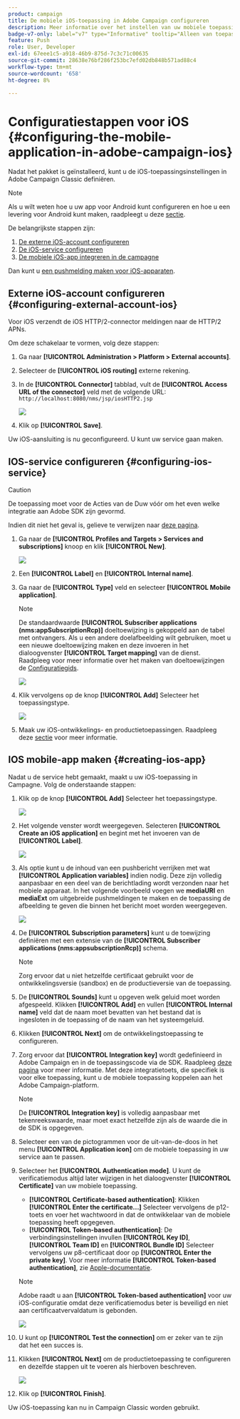 ```yaml
---
product: campaign
title: De mobiele iOS-toepassing in Adobe Campaign configureren
description: Meer informatie over het instellen van uw mobiele toepassing voor iOS
badge-v7-only: label="v7" type="Informative" tooltip="Alleen van toepassing op Campaign Classic v7"
feature: Push
role: User, Developer
exl-id: 67eee1c5-a918-46b9-875d-7c3c71c00635
source-git-commit: 28638e76bf286f253bc7efd02db848b571ad88c4
workflow-type: tm+mt
source-wordcount: '658'
ht-degree: 8%

---
```


# Configuratiestappen voor iOS {#configuring-the-mobile-application-in-adobe-campaign-ios}



Nadat het pakket is geïnstalleerd, kunt u de iOS-toepassingsinstellingen in Adobe Campaign Classic definiëren.

>[!NOTE]
>
>Als u wilt weten hoe u uw app voor Android kunt configureren en hoe u een levering voor Android kunt maken, raadpleegt u deze [sectie](configuring-the-mobile-application-android.md).

De belangrijkste stappen zijn:

1. [De externe iOS-account configureren](#configuring-external-account-ios)
1. [De iOS-service configureren](#configuring-ios-service)
1. [De mobiele iOS-app integreren in de campagne](#creating-ios-app)

Dan kunt u [een pushmelding maken voor iOS-apparaten](create-notifications-ios.md).


## Externe iOS-account configureren {#configuring-external-account-ios}

Voor iOS verzendt de iOS HTTP/2-connector meldingen naar de HTTP/2 APNs.

Om deze schakelaar te vormen, volg deze stappen:

1. Ga naar **[!UICONTROL Administration > Platform > External accounts]**.
1. Selecteer de **[!UICONTROL iOS routing]** externe rekening.
1. In de **[!UICONTROL Connector]** tabblad, vult de **[!UICONTROL Access URL of the connector]** veld met de volgende URL: ```http://localhost:8080/nms/jsp/iosHTTP2.jsp```

   ![](assets/nmac_connectors.png)

1. Klik op **[!UICONTROL Save]**.

Uw iOS-aansluiting is nu geconfigureerd. U kunt uw service gaan maken.

## IOS-service configureren {#configuring-ios-service}

>[!CAUTION]
>
>De toepassing moet voor de Acties van de Duw vóór om het even welke integratie aan Adobe SDK zijn gevormd.
>
>Indien dit niet het geval is, gelieve te verwijzen naar [deze pagina](https://developer.apple.com/documentation/usernotifications).

1. Ga naar de **[!UICONTROL Profiles and Targets > Services and subscriptions]** knoop en klik **[!UICONTROL New]**.

   ![](assets/nmac_service_1.png)

1. Een **[!UICONTROL Label]** en **[!UICONTROL Internal name]**.
1. Ga naar de **[!UICONTROL Type]** veld en selecteer **[!UICONTROL Mobile application]**.

   >[!NOTE]
   >
   >De standaardwaarde **[!UICONTROL Subscriber applications (nms:appSubscriptionRcp)]** doeltoewijzing is gekoppeld aan de tabel met ontvangers. Als u een andere doelafbeelding wilt gebruiken, moet u een nieuwe doeltoewijzing maken en deze invoeren in het dialoogvenster **[!UICONTROL Target mapping]** van de dienst. Raadpleeg voor meer informatie over het maken van doeltoewijzingen de [Configuratiegids](../../configuration/using/about-custom-recipient-table.md).

   ![](assets/nmac_ios.png)

1. Klik vervolgens op de knop **[!UICONTROL Add]** Selecteer het toepassingstype.

   ![](assets/nmac_service_2.png)

1. Maak uw iOS-ontwikkelings- en productietoepassingen. Raadpleeg deze [sectie](configuring-the-mobile-application.md#creating-ios-app) voor meer informatie.

## IOS mobile-app maken {#creating-ios-app}

Nadat u de service hebt gemaakt, maakt u uw iOS-toepassing in Campagne. Volg de onderstaande stappen:

1. Klik op de knop **[!UICONTROL Add]** Selecteer het toepassingstype.

   ![](assets/nmac_service_2.png)

1. Het volgende venster wordt weergegeven. Selecteren **[!UICONTROL Create an iOS application]** en begint met het invoeren van de **[!UICONTROL Label]**.

   ![](assets/nmac_ios_2.png)

1. Als optie kunt u de inhoud van een pushbericht verrijken met wat **[!UICONTROL Application variables]** indien nodig. Deze zijn volledig aanpasbaar en een deel van de berichtlading wordt verzonden naar het mobiele apparaat.
In het volgende voorbeeld voegen we **mediaURl** en **mediaExt** om uitgebreide pushmeldingen te maken en de toepassing de afbeelding te geven die binnen het bericht moet worden weergegeven.

   ![](assets/nmac_ios_3.png)

1. De **[!UICONTROL Subscription parameters]** kunt u de toewijzing definiëren met een extensie van de **[!UICONTROL Subscriber applications (nms:appsubscriptionRcp)]** schema.

   >[!NOTE]
   >
   >Zorg ervoor dat u niet hetzelfde certificaat gebruikt voor de ontwikkelingsversie (sandbox) en de productieversie van de toepassing.

1. De **[!UICONTROL Sounds]** kunt u opgeven welk geluid moet worden afgespeeld. Klikken **[!UICONTROL Add]** en vullen **[!UICONTROL Internal name]** veld dat de naam moet bevatten van het bestand dat is ingesloten in de toepassing of de naam van het systeemgeluid.

1. Klikken **[!UICONTROL Next]** om de ontwikkelingstoepassing te configureren.

1. Zorg ervoor dat **[!UICONTROL Integration key]** wordt gedefinieerd in Adobe Campaign en in de toepassingscode via de SDK. Raadpleeg [deze pagina](integrating-campaign-sdk-into-the-mobile-application.md) voor meer informatie. Met deze integratietoets, die specifiek is voor elke toepassing, kunt u de mobiele toepassing koppelen aan het Adobe Campaign-platform.

   >[!NOTE]
   >
   > De **[!UICONTROL Integration key]** is volledig aanpasbaar met tekenreekswaarde, maar moet exact hetzelfde zijn als de waarde die in de SDK is opgegeven.

1. Selecteer een van de pictogrammen voor de uit-van-de-doos in het menu **[!UICONTROL Application icon]** om de mobiele toepassing in uw service aan te passen.

1. Selecteer het **[!UICONTROL Authentication mode]**. U kunt de verificatiemodus altijd later wijzigen in het dialoogvenster **[!UICONTROL Certificate]** van uw mobiele toepassing.
   * **[!UICONTROL Certificate-based authentication]**: Klikken **[!UICONTROL Enter the certificate...]**  Selecteer vervolgens de p12-toets en voer het wachtwoord in dat de ontwikkelaar van de mobiele toepassing heeft opgegeven.
   * **[!UICONTROL Token-based authentication]**: De verbindingsinstellingen invullen **[!UICONTROL Key ID]**, **[!UICONTROL Team ID]** en **[!UICONTROL Bundle ID]** Selecteer vervolgens uw p8-certificaat door op **[!UICONTROL Enter the private key]**. Voor meer informatie **[!UICONTROL Token-based authentication]**, zie [Apple-documentatie](https://developer.apple.com/documentation/usernotifications/setting_up_a_remote_notification_server/establishing_a_token-based_connection_to_apns).

   >[!NOTE]
   >
   > Adobe raadt u aan **[!UICONTROL Token-based authentication]** voor uw iOS-configuratie omdat deze verificatiemodus beter is beveiligd en niet aan certificaatvervaldatum is gebonden.

   ![](assets/nmac_ios_4.png)

1. U kunt op **[!UICONTROL Test the connection]** om er zeker van te zijn dat het een succes is.

1. Klikken **[!UICONTROL Next]** om de productietoepassing te configureren en dezelfde stappen uit te voeren als hierboven beschreven.

   ![](assets/nmac_ios_5.png)

1. Klik op **[!UICONTROL Finish]**.

Uw iOS-toepassing kan nu in Campaign Classic worden gebruikt.
